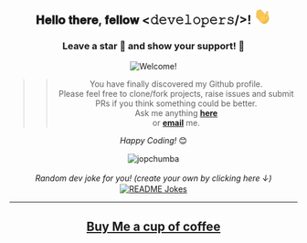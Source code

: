<div align="center">
<h2> 𝐇𝐞𝐥𝐥𝐨 𝐭𝐡𝐞𝐫𝐞, 𝐟𝐞𝐥𝐥𝐨𝐰 <𝚍𝚎𝚟𝚎𝚕𝚘𝚙𝚎𝚛𝚜/>! <img src="https://github.com/ABSphreak/ABSphreak/blob/master/gifs/Hi.gif" width="30px"></h2>
  <h3 align="center">Leave a star 🌟 and show your support! 🙌</h3
</div>

<div align="center" width="50">

<img src="https://media0.giphy.com/media/QNFhOolVeCzPQ2Mx85/200w.webp?cid=ecf05e47k0tpvd7g9pq9226fbmg1lxqncakfwzegndhfx7zp&rid=200w.webp" alt="Welcome!" width="300"/>

</div>



>>You have finally discovered my Github profile. <br>
Please feel free to clone/fork projects, raise issues and submit PRs if you think something could be better. <br>
Ask me anything <a href="https://github.com/Jopchumba/aboutme/issues"><b>here</b></a><br>
or <a href="mailto:jopchumba@gmail.com"><b>email</b></a> me.

<i>Happy Coding!</i> 😊

</div>

<div align="center">

<img align="center" src="https://github-readme-stats.vercel.app/api?username=jopchumba&include_all_commits=true&count_private=true&show_icons=true&theme=radical&line_height=20&title_color=7A7ADB&icon_color=2234AE&text_color=D3D3D3&bg_color=0,000000,130F40" alt="jopchumba">

</br>
</br>
<i>Random dev joke for you! (create your own by clicking here ↓)</i><br>
<a href="https://readme-jokes.vercel.app"><img align="center" src="https://readme-jokes.vercel.app/api?bgColor=%23073b4c&textColor=%2306d6a0&aColor=%2306d6a0&borderColor=%2306d6a0" alt="README Jokes"></a>

---
[Buy Me a cup of coffee](https://www.buymeacoffee.com/jopchumba)
---


</div>

